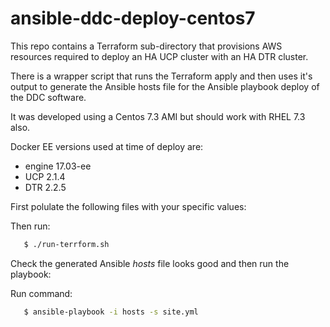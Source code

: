 # ansible-ddc-deploy-centos7

This repo contains a Terraform sub-directory that provisions AWS resources required to deploy an HA UCP cluster with an HA DTR cluster.

There is a wrapper script that runs the Terraform apply and then uses it's output to generate the Ansible hosts file for the Ansible playbook deploy of the DDC software.

It was developed using a Centos 7.3 AMI but should work with RHEL 7.3 also.

Docker EE versions used at time of deploy are: 
  * engine 17.03-ee
  * UCP 2.1.4
  * DTR 2.2.5

First polulate the following files with your specific values:

Then run:

```bash
   $ ./run-terrform.sh
```

Check the generated Ansible *hosts* file looks good and then run the playbook:

Run command:

```bash
   $ ansible-playbook -i hosts -s site.yml
```

